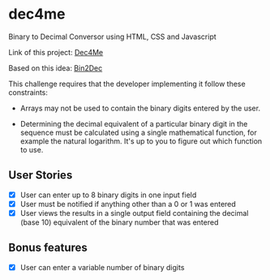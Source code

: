 # dec4me
Binary to Decimal Conversor using HTML, CSS and Javascript

Link of this project: [Dec4Me](https://codepen.io/EduardoQCastro/project/full/ZeRePJ)

Based on this idea: [Bin2Dec](https://github.com/florinpop17/app-ideas)


This challenge requires that the developer implementing it follow these constraints:

- Arrays may not be used to contain the binary digits entered by the user.

- Determining the decimal equivalent of a particular binary digit in the sequence must be calculated using a single mathematical function, for example the natural logarithm. It's up to you to figure out which function to use.


## User Stories

-   [X] User can enter up to 8 binary digits in one input field
-   [X] User must be notified if anything other than a 0 or 1 was entered
-   [X] User views the results in a single output field containing the decimal (base 10) equivalent of the binary number that was entered

## Bonus features

-   [X] User can enter a variable number of binary digits

